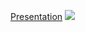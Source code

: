 [Presentation](https://www.figma.com/proto/JH110RoohsiFd8PQnaWsjs/cc_python_final?node-id=2%3A82&scaling=contain&page-id=0%3A1&starting-point-node-id=2%3A82)
![](https://doc-0g-c8-docs.googleusercontent.com/docs/securesc/u1ofi2dbugs8tv1ssoqc97nlbbs4pbok/12cjnckoca1sjd01dj33eqisla3p54ng/1628443650000/15869253277488022483/00737668525309032254/1ZbvyTngXiPVnGeSUEkoCotBwsU8UOoU4?e=view&authuser=1)
[](https://doc-14-c8-docs.googleusercontent.com/docs/securesc/u1ofi2dbugs8tv1ssoqc97nlbbs4pbok/f6k47uumh3hgc4eab8mq2fbc4refcg81/1628443725000/15869253277488022483/00737668525309032254/1eAcIlAsoKQwXZz74oLx-BbjaQ_6LjEhU?e=view&authuser=1)
[](https://doc-0s-c8-docs.googleusercontent.com/docs/securesc/u1ofi2dbugs8tv1ssoqc97nlbbs4pbok/pmgecfmjf4jdbie4vmt9egke75p7dris/1628443875000/15869253277488022483/00737668525309032254/1VUOAlXh0DtBbqWmz7AFwpOylVAGE7i74?e=view&authuser=1)
[](https://doc-08-c8-docs.googleusercontent.com/docs/securesc/u1ofi2dbugs8tv1ssoqc97nlbbs4pbok/drji1pps1qbt073m6venq8prb12hgv24/1628443875000/15869253277488022483/00737668525309032254/1RDK84uKJY6p4yZ3caRXsq1FiPKFHsHcC?e=view&authuser=1)
[](https://doc-04-c8-docs.googleusercontent.com/docs/securesc/u1ofi2dbugs8tv1ssoqc97nlbbs4pbok/mkkiofqempbq45lvha21a3rsgbufgqmc/1628443950000/15869253277488022483/00737668525309032254/1RUiwz5ekKXPo4oKFI-1dbjXw225Auttv?e=view&authuser=1)
[](https://doc-04-c8-docs.googleusercontent.com/docs/securesc/u1ofi2dbugs8tv1ssoqc97nlbbs4pbok/l1k809l1dfn8sk5bgd4qm7g6k4m2qjir/1628443950000/15869253277488022483/00737668525309032254/1XxLepe3IaFz7W5Sx-1wjL_9djWUbTWsI?e=view&authuser=1)
[](https://doc-08-c8-docs.googleusercontent.com/docs/securesc/u1ofi2dbugs8tv1ssoqc97nlbbs4pbok/7hp1n05t3jgdvgccpd9i2b8qse6th47v/1628443500000/15869253277488022483/00737668525309032254/1nNnuN3E0NttfFANdn-80cE2WPBPcmQ0Z?e=view&authuser=1&nonce=0t5h9rib00gtk&user=00737668525309032254&hash=4ucdlgvcc85qjkestmm2auqvl0obghtd)
[](https://doc-0o-c8-docs.googleusercontent.com/docs/securesc/u1ofi2dbugs8tv1ssoqc97nlbbs4pbok/gp3b3atmob1bsanettripkgsusdnl1e5/1628444100000/15869253277488022483/00737668525309032254/1hjy5TjmcFiqsuWpboY2kYAFbGchhQhE5?e=view&authuser=1&nonce=54jajsjenltbk&user=00737668525309032254&hash=975408iqg0egsmreglfl8f05tbtbbovh)
[](https://doc-0s-c8-docs.googleusercontent.com/docs/securesc/u1ofi2dbugs8tv1ssoqc97nlbbs4pbok/lft3ca066llm3reo0ofg01e3e8q652op/1628444175000/15869253277488022483/00737668525309032254/1tBSlEYqXg_R7dcQJM4IF1t9RQzXqMgWb?e=view&authuser=1)
[](https://doc-00-c8-docs.googleusercontent.com/docs/securesc/u1ofi2dbugs8tv1ssoqc97nlbbs4pbok/20hetmmqpfs415i6e7920mn3mehgd3kr/1628444175000/15869253277488022483/00737668525309032254/1McRw96NoMbsTx9qn5kL4oNHFDSjklRWd?e=view&authuser=1)